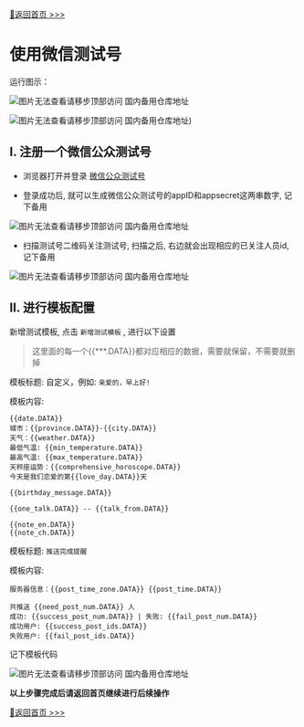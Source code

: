 [📌返回首页 >>>](../../README.md)

# 使用微信测试号

运行图示：

![图片无法查看请移步顶部访问 国内备用仓库地址](../../img/how-to-use/run-img.jpg)

![图片无法查看请移步顶部访问 国内备用仓库地址)](../../img/how-to-use/run-img-2.jpg)

## Ⅰ. 注册一个微信公众测试号

- 浏览器打开并登录 [微信公众测试号](https://mp.weixin.qq.com/debug/cgi-bin/sandbox?t=sandbox/login)

- 登录成功后, 就可以生成微信公众测试号的appID和appsecret这两串数字, 记下备用

![图片无法查看请移步顶部访问 国内备用仓库地址](../../img/how-to-use/wx-test-id.png)

- 扫描测试号二维码关注测试号, 扫描之后, 右边就会出现相应的已关注人员id, 记下备用

![图片无法查看请移步顶部访问 国内备用仓库地址](../../img/how-to-use/wx-test-follow.png)

## Ⅱ. 进行模板配置

新增测试模板, 点击 `新增测试模板` , 进行以下设置


> 这里面的每一个{{***.DATA}}都对应相应的数据，需要就保留，不需要就删掉


模板标题: 自定义，例如: `亲爱的，早上好!`

模板内容:

```
{{date.DATA}} 
城市：{{province.DATA}}-{{city.DATA}} 
天气：{{weather.DATA}} 
最低气温: {{min_temperature.DATA}} 
最高气温: {{max_temperature.DATA}} 
天秤座运势：{{comprehensive_horoscope.DATA}}
今天是我们恋爱的第{{love_day.DATA}}天

{{birthday_message.DATA}}

{{one_talk.DATA}} -- {{talk_from.DATA}}

{{note_en.DATA}} 
{{note_ch.DATA}}
```

模板标题: `推送完成提醒`

模板内容:

```
服务器信息：{{post_time_zone.DATA}} {{post_time.DATA}}

共推送 {{need_post_num.DATA}} 人
成功: {{success_post_num.DATA}} | 失败: {{fail_post_num.DATA}}
成功用户: {{success_post_ids.DATA}}
失败用户: {{fail_post_ids.DATA}}
```

记下模板代码

![图片无法查看请移步顶部访问 国内备用仓库地址](../../img/how-to-use/wx-test-tmp.png)


**以上步骤完成后请返回首页继续进行后续操作**

[📌返回首页 >>>](../../README.md)